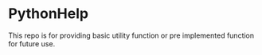 # PythonHelp
This repo is for providing basic utility function or pre implemented function for future use.
